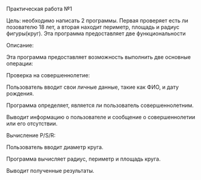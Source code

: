 Практическая работа №1

Цель: необходимо написать 2 программы. Первая проверяет есть ли позователю 18 лет, а вторая находит периметр, площадь и радиус фигуры(круг). Эта программа предоставляет две функциональности

Описание:

Эта программа предоставляет возможность выполнить две основные операции:

Проверка на совершеннолетие:
 
 Пользователь вводит свои личные данные, такие как ФИО, и дату рождения.

 Программа определяет, является ли пользователь совершеннолетним.

 Выводит информацию о пользователе и сообщение о совершеннолетии или его отсутствии.

Вычисление P/S/R:
 
 Пользователь вводит диаметр круга.

 Программа вычисляет радиус, периметр и площадь круга.

 Выводит полученные результаты.
